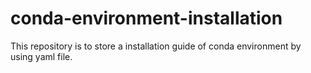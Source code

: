 # conda-environment-installation
This repository is to store a installation guide of conda environment by using yaml file.
